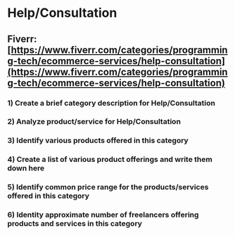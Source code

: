 # Help/Consultation
## Fiverr: [https://www.fiverr.com/categories/programming-tech/ecommerce-services/help-consultation](https://www.fiverr.com/categories/programming-tech/ecommerce-services/help-consultation)
### 1) Create a brief category description for Help/Consultation
### 2) Analyze product/service for Help/Consultation
### 3) Identify various products offered in this category
### 4) Create a list of various product offerings and write them down here
### 5) Identify common price range for the products/services offered in this category
### 6) Identity approximate number of freelancers offering products and services in this category
